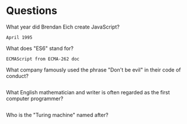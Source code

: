 # Questions

What year did Brendan Eich create JavaScript?

```
April 1995
```

What does "ES6" stand for?

```
ECMAScript from ECMA-262 doc
```

What company famously used the phrase "Don't be evil" in their code of conduct?

```

```

What English mathematician and writer is often regarded as the first computer programmer?

```

```

Who is the "Turing machine" named after?

```

```
